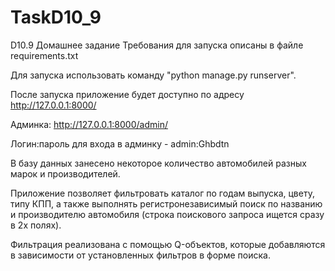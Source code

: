 # TaskD10_9

D10.9 Домашнее задание
Требования для запуска описаны в файле requirements.txt

Для запуска использовать команду "python manage.py runserver".

После запуска приложение будет доступно по адресу http://127.0.0.1:8000/

Админка: http://127.0.0.1:8000/admin/

Логин:пароль для входа в админку - admin:Ghbdtn

В базу данных занесено некоторое количество автомобилей разных марок и производителей.

Приложение позволяет фильтровать каталог по годам выпуска, цвету, типу КПП, а также выполнять регистронезависимый поиск по названию и производителю автомобиля (строка поискового запроса ищется сразу в 2х полях).

Фильтрация реализована с помощью Q-объектов, которые добавляются в зависимости от установленных фильтров в форме поиска.